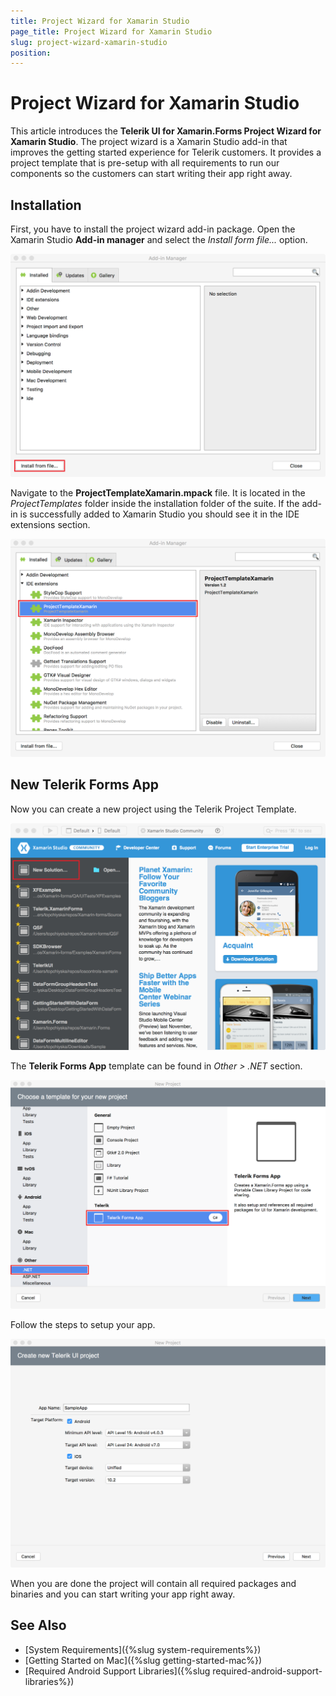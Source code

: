 ```yaml
---
title: Project Wizard for Xamarin Studio
page_title: Project Wizard for Xamarin Studio
slug: project-wizard-xamarin-studio
position: 
---
```


# Project Wizard for Xamarin Studio

This article introduces the **Telerik UI for Xamarin.Forms Project Wizard for Xamarin Studio**. The project wizard is a Xamarin Studio add-in that improves the getting started experience for Telerik customers. It provides a project template that is pre-setup with all requirements to run our components so the customers can start writing their app right away.

## Installation

First, you have to install the project wizard add-in package. Open the Xamarin Studio **Add-in manager** and select the *Install form file...* option.

![Xamarin Studio Add-in Manager](images/xs-project-wizard-addin-manager-1.png)

Navigate to the **ProjectTemplateXamarin.mpack** file. It is located in the *ProjectTemplates* folder inside the installation folder of the suite. If the add-in is successfully added to Xamarin Studio you should see it in the IDE extensions section.

![Xamarin Studio Project Wizard Add-in](images/xs-project-wizard-addin-manager-2.png)

## New Telerik Forms App

Now you can create a new project using the Telerik Project Template.

![Xamarin Studio Create new project](images/xs-project-wizard-new-project-1.png)

The **Telerik Forms App** template can be found in *Other > .NET* section.

![Xamarin Studio Telerik Project Template](images/xs-project-wizard-new-project-2.png)

Follow the steps to setup your app.

![Xamarin Studio Telerik Project Template Steps](images/xs-project-wizard-new-project-3.png) 

When you are done the project will contain all required packages and binaries and you can start writing your app right away.

## See Also
- [System Requirements]({%slug system-requirements%})
- [Getting Started on Mac]({%slug getting-started-mac%})
- [Required Android Support Libraries]({%slug required-android-support-libraries%})